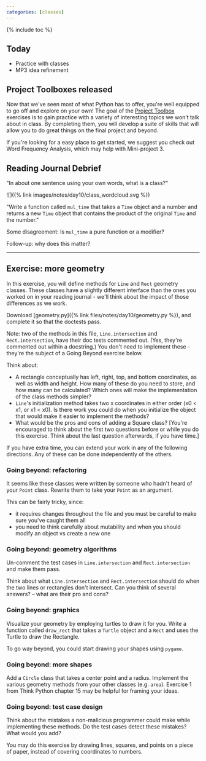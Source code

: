 ```yaml
---
categories: [classes]
---
```


{% include toc %}

## Today

* Practice with classes
* MP3 idea refinement

## Project Toolboxes released

Now that we've seen most of what Python has to offer, you're well equipped to go off and explore on your own!
The goal of the [Project Toolbox](/toolboxes) exercises is to gain practice with a variety of interesting topics we won’t talk about in class. By completing them, you will develop a suite of skills that will allow you to do great things on the final project and beyond.

If you're looking for a easy place to get started, we suggest you check out Word Frequency Analysis, which may help with Mini-project 3.


## Reading Journal Debrief

"In about one sentence using your own words, what is a class?"

![]({% link images/notes/day10/class_wordcloud.svg %})


"Write a function called `mul_time` that takes a `Time` object and a number and returns a new `Time` object that contains the product of the original `Time` and the number."

Some disagreement: Is `mul_time` a pure function or a modifier?

Follow-up: why does this matter?

----


## Exercise: more geometry

In this exercise, you will define methods for `Line` and `Rect` geometry classes. These classes have a slightly different interface than the ones you worked on in your reading journal - we'll think about the impact of those differences as we work.

Download [geometry.py]({% link files/notes/day10/geometry.py %}), and complete it so that the doctests pass.

Note: two of the methods in this file, `Line.intersection` and `Rect.intersection`, have their doc tests commented out. (Yes, they're commented out within a docstring.) You don't need to implement these - they're the subject of a Going Beyond exercise below.

Think about:
 - A rectangle conceptually has left, right, top, and bottom coordinates, as well as width and height. How many of these do you need to store, and how many can be calculated? Which ones will make the implementation of the class methods simpler?
 - `Line`'s initialization method takes two x coordinates in either order (x0 < x1, or x1 < x0). Is there work you could do when you initialize the object that would make it easier to implement the methods?
 - What would be the pros and cons of adding a Square class? [You're encouraged to think about the first two questions before or while you do this exercise. Think about the last question afterwards, if you have time.]

If you have extra time, you can extend your work in any of the following directions. Any of these can be done independently of the others.


### Going beyond: refactoring

It seems like these classes were written by someone who hadn't heard of your `Point` class.
Rewrite them to take your `Point` as an argument.

This can be fairly tricky, since:
 - it requires changes throughout the file and you must be careful to make sure you've caught them all
 - you need to think carefully about mutability and when you should modify an object vs create a new one


### Going beyond: geometry algorithms

Un-comment the test cases in `Line.intersection` and `Rect.intersection` and make them pass.

Think about what `Line.intersection` and `Rect.intersection` should do when the two lines or rectangles don't intersect. Can you think of several answers? – what are their pro and cons?


### Going beyond: graphics

Visualize your geometry by employing turtles to draw it for you. Write a function called `draw_rect` that takes a `Turtle` object and a `Rect` and uses the Turtle to draw the Rectangle.

To go way beyond, you could start drawing your shapes using `pygame`.


### Going beyond: more shapes

Add a `Circle` class that takes a center point and a radius. Implement the various geometry methods from your other classes (e.g. `area`). Exercise 1 from Think Python chapter 15 may be helpful for framing your ideas.

### Going beyond: test case design

Think about the mistakes a non-malicious programmer could make while implementing these methods. Do the test cases detect these mistakes? What would you add?

You may do this exercise by drawing lines, squares, and points on a piece of paper, instead of covering coordinates to numbers.
